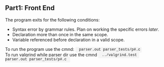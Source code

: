 <section>
    <h1>Part1: Front End</h1>
    <div>
        <p> The program exits for the following conditions:
        <ul>
            <li>Syntax error by grammar rules. Plan on working the specific errors <em>later</em>.
            <li>Declaration more than once in the same scope.
            <li>Variable referenced before declaration in a valid scope.
        </ul>
        <p> To run the program use the cmnd: 
            <code style="font-family: Courier; background-color: #f4f4f4; padding: 0.2em 0.4em; border-radius: 0.3em;"> parser.out parser_tests/p#.c</code> <br>
            To run valgrind while parser dir use the cmnd  <code style="font-family: Courier; background-color: #f4f4f4; padding: 0.2em 0.4em; border-radius: 0.3em;"> ../valgrind.test parser.out parser_tests/p#.c </code>
        </p>
    </div>
</section>